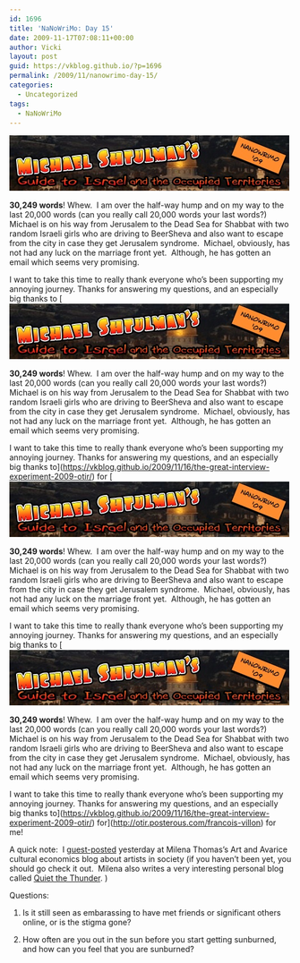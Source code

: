 ```yaml
---
id: 1696
title: 'NaNoWriMo: Day 15'
date: 2009-11-17T07:08:11+00:00
author: Vicki
layout: post
guid: https://vkblog.github.io/?p=1696
permalink: /2009/11/nanowrimo-day-15/
categories:
  - Uncategorized
tags:
  - NaNoWriMo
---
```

[<img class="aligncenter size-full wp-image-1600" title="Page_1" src="https://raw.githubusercontent.com/vkblog/vkblog.github.io/master/public/img/2009/11/Page_1.jpg" alt="Page_1" width="500" height="100" />](https://raw.githubusercontent.com/vkblog/vkblog.github.io/master/public/img/2009/11/Page_1.jpg)

**30,249 words**! Whew.  I am over the half-way hump and on my way to the last 20,000 words (can you really call 20,000 words your last words?)  Michael is on his way from Jerusalem to the Dead Sea for Shabbat with two random Israeli girls who are driving to BeerSheva and also want to escape from the city in case they get Jerusalem syndrome.  Michael, obviously, has not had any luck on the marriage front yet.  Although, he has gotten an email which seems very promising.

I want to take this time to really thank everyone who&#8217;s been supporting my annoying journey. Thanks for answering my questions, and an especially big thanks to [[<img class="aligncenter size-full wp-image-1600" title="Page_1" src="https://raw.githubusercontent.com/vkblog/vkblog.github.io/master/public/img/2009/11/Page_1.jpg" alt="Page_1" width="500" height="100" />](https://raw.githubusercontent.com/vkblog/vkblog.github.io/master/public/img/2009/11/Page_1.jpg)

**30,249 words**! Whew.  I am over the half-way hump and on my way to the last 20,000 words (can you really call 20,000 words your last words?)  Michael is on his way from Jerusalem to the Dead Sea for Shabbat with two random Israeli girls who are driving to BeerSheva and also want to escape from the city in case they get Jerusalem syndrome.  Michael, obviously, has not had any luck on the marriage front yet.  Although, he has gotten an email which seems very promising.

I want to take this time to really thank everyone who&#8217;s been supporting my annoying journey. Thanks for answering my questions, and an especially big thanks to](https://vkblog.github.io/2009/11/16/the-great-interview-experiment-2009-otir/) for [[<img class="aligncenter size-full wp-image-1600" title="Page_1" src="https://raw.githubusercontent.com/vkblog/vkblog.github.io/master/public/img/2009/11/Page_1.jpg" alt="Page_1" width="500" height="100" />](https://raw.githubusercontent.com/vkblog/vkblog.github.io/master/public/img/2009/11/Page_1.jpg)

**30,249 words**! Whew.  I am over the half-way hump and on my way to the last 20,000 words (can you really call 20,000 words your last words?)  Michael is on his way from Jerusalem to the Dead Sea for Shabbat with two random Israeli girls who are driving to BeerSheva and also want to escape from the city in case they get Jerusalem syndrome.  Michael, obviously, has not had any luck on the marriage front yet.  Although, he has gotten an email which seems very promising.

I want to take this time to really thank everyone who&#8217;s been supporting my annoying journey. Thanks for answering my questions, and an especially big thanks to [[<img class="aligncenter size-full wp-image-1600" title="Page_1" src="https://raw.githubusercontent.com/vkblog/vkblog.github.io/master/public/img/2009/11/Page_1.jpg" alt="Page_1" width="500" height="100" />](https://raw.githubusercontent.com/vkblog/vkblog.github.io/master/public/img/2009/11/Page_1.jpg)

**30,249 words**! Whew.  I am over the half-way hump and on my way to the last 20,000 words (can you really call 20,000 words your last words?)  Michael is on his way from Jerusalem to the Dead Sea for Shabbat with two random Israeli girls who are driving to BeerSheva and also want to escape from the city in case they get Jerusalem syndrome.  Michael, obviously, has not had any luck on the marriage front yet.  Although, he has gotten an email which seems very promising.

I want to take this time to really thank everyone who&#8217;s been supporting my annoying journey. Thanks for answering my questions, and an especially big thanks to](https://vkblog.github.io/2009/11/16/the-great-interview-experiment-2009-otir/) for](http://otir.posterous.com/francois-villon) for me!

A quick note:  I [guest-posted](http://artandavarice.com/?p=135) yesterday at Milena Thomas&#8217;s Art and Avarice cultural economics blog about artists in society (if you haven&#8217;t been yet, you should go check it out.  Milena also writes a very interesting personal blog called [Quiet the Thunder](http://www.quietthethunder.com/2007/12/my-father-feminist.html). )

Questions:

1. Is it still seen as embarassing to have met friends or significant others online, or is the stigma gone?

2. How often are you out in the sun before you start getting sunburned, and how can you feel that you are sunburned?